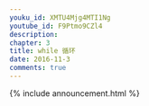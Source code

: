 ```yaml
---
youku_id: XMTU4Mjg4MTI1Ng
youtube_id: F9Ptmo9CZl4
description: 
chapter: 3
title: while 循环
date: 2016-11-3
comments: true
---
```



{% include announcement.html %}